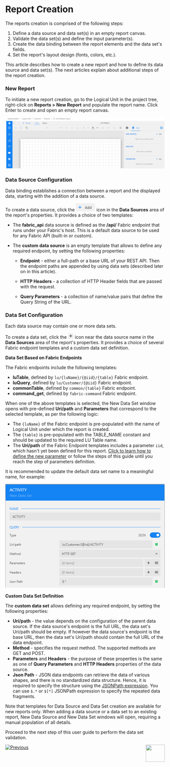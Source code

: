 # Report Creation

The reports creation is comprised of the following steps:

1. Define a data source and data set(s) in an empty report canvas. 
2. Validate the data set(s) and define the input parameter(s).
3. Create the data binding between the report elements and the data set's fields. 
4. Set the report's layout design (fonts, colors, etc.).

This article describes how to create a new report and how to define its data source and data set(s). The next articles explain about additional steps of the report creation.

### New Report

To initiate a new report creation, go to the Logical Unit in the project tree, right-click on **Reports > New Report** and populate the report name. Click Enter to create and open an empty report canvas. 

![](images/02_create_new_rep_01.png)

### Data Source Configuration

Data binding establishes a connection between a report and the displayed data, starting with the addition of a data source.

To create a data source, click the ![](images/add_icon.png) icon in the **Data Sources** area of the report's properties. It provides a choice of two templates:

- The **fabric_api** data source is defined as the **/api/** Fabric endpoint that runs under your Fabric's host. This is a default data source to be used for any Fabric API (built-in or custom).

- The **custom data source** is an empty template that allows to define any required endpoint, by setting the following properties:

  - **Endpoint** - either a full-path or a base URL of your REST API. Then the endpoint paths are appended by using data sets (described later on in this article).

  - **HTTP Headers** - a collection of HTTP Header fields that are passed with the request. 

  - **Query Parameters** - a collection of name/value pairs that define the Query String of the URL.

### Data Set Configuration

Each data source may contain one or more data sets. 

To create a data set, click the ![](images/plus_icon.png) icon near the data source name in the **Data Sources** area of the report's properties. It provides a choice of several Fabric endpoint templates and a custom data set definition.

**Data Set Based on Fabric Endpoints** 

The Fabric endpoints include the following templates:

* **luTable**, defined by ```lu/{luName}/{@iid}/{table}``` Fabric endpoint.
* **luQuery**, defined by ```lu/Customer/{@iid}``` Fabric endpoint.
* **commonTable**, defined by ```common/{table}``` Fabric endpoint.
* **command_get**, defined by ```fabric-command``` Fabric endpoint.

When one of the above templates is selected, the New Data Set window opens with pre-defined **Uri/path** and **Parameters** that correspond to the selected template, as per the following logic:

* The ```{luName}``` of the Fabric endpoint is pre-populated with the name of Logical Unit under which the report is created. 
* The ```{table}``` is pre-populated with the TABLE_NAME constant and should be updated to the required LU Table name. 
* The **Uri/path** of the Fabric Endpoint templates includes a parameter ```iid```, which hasn't yet been defined for this report. [Click to learn how to define the new parameter]() or follow the steps of this guide until you reach the step of parameters definition.

It is recommended to update the default data set name to a meaningful name, for example:

<img src="images/02_new_data_set.png"  />

**Custom Data Set Definition**

The **custom data set** allows defining any required endpoint, by setting the following properties:
* **Uri/path** - the value depends on the configuration of the parent data source. If the data source's endpoint is the full URL, the data set's Uri/path should be empty. If however the data source's endpoint is the base URL, then the data set's Uri/path should contain the full URL of the data endpoint.
* **Method** - specifies the request method. The supported methods are GET and POST.
* **Parameters** and **Headers** - the purpose of these properties is the same as one of **Query Parameters** and **HTTP Headers** properties of the data source. 
* **Json Path** - JSON data endpoints can retrieve the data of various shapes, and there is no standardized data structure. Hence, it is required to specify the structure using the [JSONPath expression](https://goessner.net/articles/JsonPath/). You can use `$.*` or `$[*]` JSONPath expression to specify the repeated data fragments.



Note that templates for Data Source and Data Set creation are available for new reports only. When adding a data source or a data set to an existing report, New Data Source and New Data Set windows will open, requiring a manual population of all details. 



Proceed to the next step of this user guide to perform the data set validation.



[![Previous](/articles/images/Previous.png)](01_reports_overview.md)[<img align="right" width="60" height="54" src="/articles/images/Next.png">](03_data_set_validation.md) 
